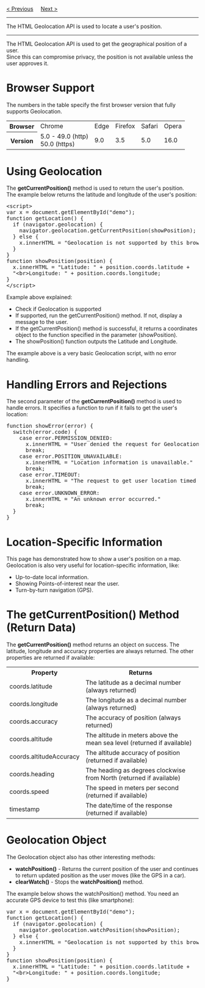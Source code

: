 <a href="/HTML/Media/YouTube.md">&lt; Previous</a>
&nbsp;&nbsp;&nbsp;
<a href="/HTML/APIs/DragAndDrop.md">Next &gt;</a>
<hr>
The HTML Geolocation API is used to locate a user's position.
<hr>
The HTML Geolocation API is used to get the geographical position of a user.
<br>
Since this can compromise privacy, the position is not available unless the user approves it.
<h1>Browser Support</h1>
The numbers in the table specify the first browser version that fully supports Geolocation.
<table class="ws-table-all notranslate">
  <tr>
    <th>Browser</th>
    <td>Chrome</td>
    <td>Edge</td>
    <td>Firefox</td>
    <td>Safari</td>
    <td>Opera</td>
  </tr>
  <tr>
    <th>Version</th>
    <td>5.0 - 49.0 (http)<br>50.0 (https)</td>
    <td>9.0</td>
    <td>3.5</td>
    <td>5.0</td>
    <td>16.0</td>
  </tr>
</table>
<h1>Using Geolocation</h1>
The <b>getCurrentPosition()</b> method is used to return the user's position.
<br>
The example below returns the latitude and longitude of the user's position:
<pre>
&lt;script&gt;
var x = document.getElementById("demo");
function getLocation() {
  if (navigator.geolocation) {
    navigator.geolocation.getCurrentPosition(showPosition);
  } else {
    x.innerHTML = "Geolocation is not supported by this browser.";
  }
}
function showPosition(position) {
  x.innerHTML = "Latitude: " + position.coords.latitude + 
  "&lt;br&gt;Longitude: " + position.coords.longitude; 
}
&lt;/script&gt;
</pre>
Example above explained:
<ul>
  <li>Check if Geolocation is supported
  <li>If supported, run the getCurrentPosition() method. If not, display a message to the user.</li>
  <li>If the getCurrentPosition() method is successful, it returns a coordinates object to the function specified in the parameter (showPosition).</li>
  <li>The showPosition() function outputs the Latitude and Longitude.</li>
</ul>
The example above is a very basic Geolocation script, with no error handling.
<h1>Handling Errors and Rejections</h1>
The second parameter of the <b>getCurrentPosition()</b> method is used to handle errors. It specifies a function to run if it fails to get the user's location:
<pre>
function showError(error) {
  switch(error.code) {
    case error.PERMISSION_DENIED:
      x.innerHTML = "User denied the request for Geolocation."
      break;
    case error.POSITION_UNAVAILABLE:
      x.innerHTML = "Location information is unavailable."
      break;
    case error.TIMEOUT:
      x.innerHTML = "The request to get user location timed out."
      break;
    case error.UNKNOWN_ERROR:
      x.innerHTML = "An unknown error occurred."
      break;
  }
}
</pre>
<h1>Location-Specific Information</h1>
This page has demonstrated how to show a user's position on a map.
<br>
Geolocation is also very useful for location-specific information, like:
<ul>
  <li>Up-to-date local information.</li>
  <li>Showing Points-of-interest near the user.</li>
  <li>Turn-by-turn navigation (GPS).</li>
</ul>
<h1>The getCurrentPosition() Method (Return Data)</h1>
The <b>getCurrentPosition()</b> method returns an object on success. The latitude, longitude and accuracy properties are always returned. The other properties are returned if available:
<table class="ws-table-all notranslate">
  <tr>
    <th>Property</th>
    <th>Returns</th>
  </tr>
  <tr>
    <td>coords.latitude</td>
    <td>The latitude as a decimal number (always returned)</td>
  </tr>
  <tr>
    <td>coords.longitude</td>
    <td>The longitude as a decimal number (always returned)</td>
  </tr>
  <tr>
    <td>coords.accuracy</td>
    <td>The accuracy of position (always returned)</td>
  </tr>
  <tr>
    <td>coords.altitude</td>
    <td>The altitude in meters above the mean sea level (returned if available)</td>
  </tr>
  <tr>
    <td>coords.altitudeAccuracy</td>
    <td>The altitude accuracy of position (returned if available)</td>
  </tr>
  <tr>
    <td>coords.heading</td>
    <td>The heading as degrees clockwise from North (returned if available)</td>
  </tr>
  <tr>
    <td>coords.speed</td>
    <td>The speed in meters per second (returned if available)</td>
  </tr>
  <tr>
    <td>timestamp</td>
    <td>The date/time of the response (returned if available)</td>
  </tr>
</table>
<h1>Geolocation Object</h1>
The Geolocation object also has other interesting methods:
<ul>
  <li><b>watchPosition()</b> - Returns the current position of the user and continues to return updated position as the user moves (like the GPS in a car).</li>
  <li><b>clearWatch()</b> - Stops the <b>watchPosition()</b> method.</li>
</ul>
The example below shows the watchPosition() method. You need an accurate GPS device to test this (like smartphone):
<pre>
var x = document.getElementById("demo");
function getLocation() {
  if (navigator.geolocation) {
    navigator.geolocation.watchPosition(showPosition);
  } else {
    x.innerHTML = "Geolocation is not supported by this browser.";
  }
}
function showPosition(position) {
  x.innerHTML = "Latitude: " + position.coords.latitude + 
  "&lt;br&gt;Longitude: " + position.coords.longitude; 
}
</pre>
